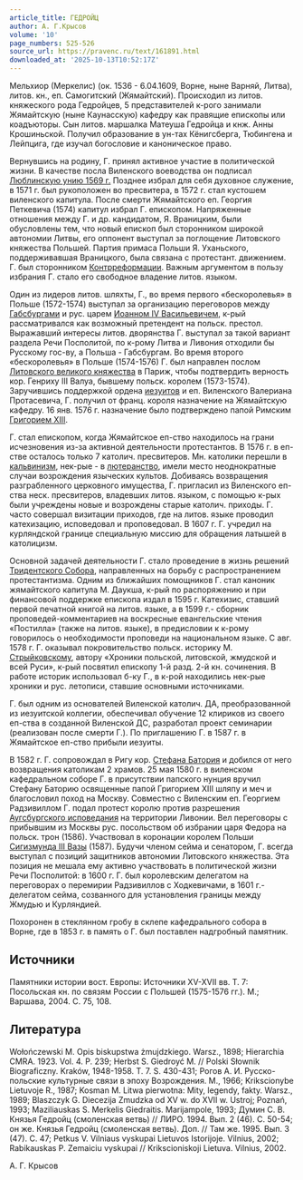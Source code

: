 ```yaml
---
article_title: ГЕДРОЙЦ
author: А. Г.Крысов
volume: '10'
page_numbers: 525-526
source_url: https://pravenc.ru/text/161891.html
downloaded_at: '2025-10-13T10:52:17Z'
---
```


Мельхиор (Меркелис) (ок. 1536 - 6.04.1609, Ворне, ныне Варняй, Литва), литов. кн., еп. Самогитский (Жямайтский). Происходил из литов. княжеского рода Гедройцев, 5 представителей к-рого занимали Жямайтскую (ныне Каунасскую) кафедру как правящие епископы или коадъюторы. 
Сын литов. маршалка Матеуша Гедройца и кнж. Анны Крошиньской. Получил образование в ун-тах Кёнигсберга, Тюбингена и Лейпцига, где изучал богословие и каноническое право.

Вернувшись на родину, Г. принял активное участие в политической жизни. В качестве посла Виленского воеводства он подписал [Люблинскую унию 1569 г.](<https://pravenc.ru/text/Люблинскую унию 1569 г .html>) Позднее избрал для себя духовное служение, в 1571 г. был рукоположен во пресвитера, в 1572 г. стал кустошем виленского капитула. После смерти Жямайтского еп. Георгия Петкевича (1574) капитул избрал Г. епископом. Напряженные отношения между Г. и др. кандидатом, Я. Враницким, были обусловлены тем, что новый епископ был сторонником широкой автономии Литвы, его оппонент выступал за поглощение Литовского княжества Польшей. Партия примаса Польши Я. Уханьского, поддерживавшая Враницкого, была связана с протестант. движением. Г. был сторонником [Контрреформации](https://pravenc.ru/text/Контрреформация.html). Важным аргументом в пользу избрания Г. стало его свободное владение литов. языком.

Один из лидеров литов. шляхты, Г., во время первого «бескоролевья» в Польше (1572-1574) выступал за организацию переговоров между [Габсбургами](https://pravenc.ru/text/Габсбургами.html) и рус. царем [Иоанном IV Васильевичем](<https://pravenc.ru/text/ИОАНН IV ВАСИЛЬЕВИЧ.html>), к-рый рассматривался как возможный претендент на польск. престол. Выражавший интересы литов. дворянства Г. выступал за такой вариант раздела Речи Посполитой, по к-рому Литва и Ливония отходили бы Русскому гос-ву, а Польша - Габсбургам. Во время второго «бескоролевья» в Польше (1574-1576) Г. был направлен послом [Литовского великого княжества](<https://pravenc.ru/text/Литовского великого княжества.html>) в Париж, чтобы подтвердить верность кор. Генриху III Валуа, бывшему польск. королем (1573-1574). Заручившись поддержкой ордена [иезуитов](https://pravenc.ru/text/иезуитов.html) и еп. Виленского Валериана Протасевича, Г. получил от франц. короля назначение на Жямайтскую кафедру. 16 янв. 1576 г. назначение было подтверждено папой Римским [Григорием XIII](<https://pravenc.ru/text/Григорием XIII.html>).

Г. стал епископом, когда Жямайтское еп-ство находилось на грани исчезновения из-за активной деятельности протестантов. В 1576 г. в еп-стве осталось только 7 католич. пресвитеров. Мн. католики перешли в [кальвинизм](https://pravenc.ru/text/кальвинизм.html), нек-рые - в [лютеранство](https://pravenc.ru/text/лютеранство.html), имели место неоднократные случаи возрождения языческих культов. Добиваясь возвращения разграбленного церковного имущества, Г. пригласил из Виленского еп-ства неск. пресвитеров, владевших литов. языком, с помощью к-рых были учреждены новые и возрождены старые католич. приходы. Г. часто совершал визитации приходов, где на литов. языке проводил катехизацию, исповедовал и проповедовал. В 1607 г. Г. учредил на курляндской границе специальную миссию для обращения латышей в католицизм.

Основной задачей деятельности Г. стало проведение в жизнь решений [Тридентского Собора](<https://pravenc.ru/text/Тридентский Собор.html>), направленных на борьбу с распространением протестантизма. Одним из ближайших помощников Г. стал каноник жямайтского капитула М. Даукша, к-рый по распоряжению и при финансовой поддержке епископа издал в 1595 г. Катехизис, ставший первой печатной книгой на литов. языке, а в 1599 г.- сборник проповедей-комментариев на воскресные евангельские чтения «Постилла» (также на литов. языке), в предисловии к к-рому говорилось о необходимости проповеди на национальном языке. С авг. 1578 г. Г. оказывал покровительство польск. историку М. [Стрыйковскому](https://pravenc.ru/text/Стрыйковскому.html), автору «Хроники польской, литовской, жмудской и всей Руси», к-рый посвятил епископу 1-й разд. 2-й кн. сочинения. В работе историк использовал б-ку Г., в к-рой находились нек-рые хроники и рус. летописи, ставшие основными источниками.

Г. был одним из основателей Виленской католич. ДА, преобразованной из иезуитской коллегии, обеспечивал обучение 12 клириков из своего еп-ства в созданной Виленской ДС, разработал проект семинарии (реализован после смерти Г.). По приглашению Г. в 1587 г. в Жямайтское еп-ство прибыли иезуиты.

В 1582 г. Г. сопровождал в Ригу кор. [Стефана Батория](<https://pravenc.ru/text/Стефан Баторий.html>) и добился от него возвращения католикам 2 храмов. 25 мая 1580 г. в виленском кафедральном соборе Г. в присутствии папского нунция вручил Стефану Баторию освященные папой Григорием XIII шляпу и меч и благословил поход на Москву. Совместно с Виленским еп. Георгием Радзивиллом Г. подал протест королю против разрешения [Аугсбургского исповедания](<https://pravenc.ru/text/Аугсбургского исповедания.html>) на территории Ливонии. Вел переговоры с прибывшим из Москвы рус. посольством об избрании царя Федора на польск. трон (1586). Участвовал в коронации королем Польши [Сигизмунда III Вазы](<https://pravenc.ru/text/Сигизмунд III Ваза.html>) (1587). Будучи членом сейма и сенатором, Г. всегда выступал с позиций защитников автономии Литовского княжества. Эта позиция не мешала ему активно участвовать в политической жизни Речи Посполитой: в 1600 г. Г. был королевским делегатом на переговорах о перемирии Радзивиллов с Ходкевичами, в 1601 г.- делегатом сейма, созванного для установления границы между Жмудью и Курляндией.

Похоронен в стеклянном гробу в склепе кафедрального собора в Ворне, где в 1853 г. в память о Г. был поставлен надгробный памятник.

## Источники

Памятники истории вост. Европы: Источники XV-XVII вв. Т. 7: Посольская кн. по связям России с Польшей (1575-1576 гг.). М.; Варшава, 2004. С. 75, 108.

## Литература

Wołończewski M. Opis biskupstwa żmujdzkiego. Warsz., 1898; Hierarchia CMRA. 1923. Vol. 4. P. 239; Herbst S. Giedroyć M. // Polski Słownik Biograficzny. Kraków, 1948-1958. T. 7. S. 430-431; Рогов А. И. Русско-польские культурные связи в эпоху Возрождения. М., 1966; Krikscionybe Lietuvoje R., 1987; Kosman M. Litwa pierwotna: Mity, legendy, fakty. Warsz., 1989; Blaszczyk G. Diecezija Zmudzka od XV w. do XVII w. Ustroj; Poznań, 1993; Maziliauskas S. Merkelis Giedraitis. Marijampole, 1993; Думин С. В. Князья Гедройц (смоленская ветвь) // ЛИРО. 1994. Вып. 2 (46). С. 50-54; он же. Князья Гедройц (смоленская ветвь). Доп. // Там же. 1995. Вып. 3 (47). С. 47; Petkus V. Vilniaus vyskupai Lietuvos Istorijoje. Vilnius, 2002; Rabikauskas P. Zemaiciu vyskupai // Krikscioniskoji Lietuva. Vilnius, 2002.

А. Г.  Крысов
